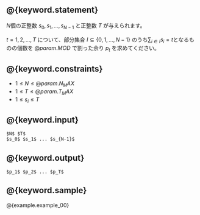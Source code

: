 ## @{keyword.statement}

$N$個の正整数 $s_0,s_1,\ldots,s_{N-1}$ と正整数 $T$ が与えられます。

$t=1,2,...,T$ について、部分集合 $I \subseteq \{0,1,...,N-1\}$ のうち$\sum_{i \in I} s_i=t$となるものの個数を $@{param.MOD}$ で割った余り $p_t$ を求めてください。


## @{keyword.constraints}

- $1 \leq N \leq @{param.N_MAX}$
- $1 \leq T \leq @{param.T_MAX}$
- $1 \leq s_i \leq T$

## @{keyword.input}

```
$N$ $T$
$s_0$ $s_1$ ... $s_{N-1}$
```

## @{keyword.output}
```
$p_1$ $p_2$ ... $p_T$
```

## @{keyword.sample}

@{example.example_00}
